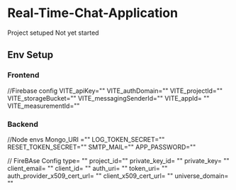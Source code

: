 # Real-Time-Chat-Application

Project setuped Not yet started

## Env Setup

### Frontend

//Firebase config
VITE_apiKey=""
VITE_authDomain=""
VITE_projectId=""
VITE_storageBucket=""
VITE_messagingSenderId=""
VITE_appId= ""
VITE_measurementId=""

### Backend

//Node envs
Mongo_URI =""
LOG_TOKEN_SECRET=""
RESET_TOKEN_SECRET=""
SMTP_MAIL=""
APP_PASSWORD=""

// FireBAse Config
type= ""
project_id=""
private_key_id= ""
private_key= ""
client_email= ""
client_id= ""
auth_uri= ""
token_uri= ""
auth_provider_x509_cert_url= ""
client_x509_cert_url= ""
universe_domain= ""
